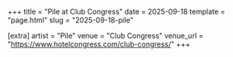 +++
title = "Pile at Club Congress"
date = 2025-09-18
template = "page.html"
slug = "2025-09-18-pile"

[extra]
artist = "Pile"
venue = "Club Congress"
venue_url = "https://www.hotelcongress.com/club-congress/"
+++

